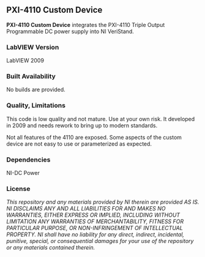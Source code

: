 ## PXI-4110 Custom Device ##

**PXI-4110 Custom Device** integrates the PXI-4110 Triple Output Programmable DC power supply into NI VeriStand.

### LabVIEW Version ###

LabVIEW 2009

### Built Availability ###

No builds are provided.

### Quality, Limitations ###

This code is low quality and not mature. Use at your own risk. It developed in 2009 and needs rework to bring up to modern standards.

Not all features of the 4110 are exposed. Some aspects of the custom device are not easy to use or parameterized as expected. 

### Dependencies ###

NI-DC Power

### License ###

*This repository and any materials provided by NI therein are provided AS IS. NI DISCLAIMS ANY AND ALL LIABILITIES FOR AND MAKES NO WARRANTIES, EITHER EXPRESS OR IMPLIED, INCLUDING WITHOUT LIMITATION ANY WARRANTIES OF MERCHANTABILITY, FITNESS FOR  PARTICULAR PURPOSE, OR NON-INFRINGEMENT OF INTELLECTUAL PROPERTY. NI shall have no liability for any direct, indirect, incidental, punitive, special, or consequential damages for your use of the repository or any materials contained therein.*